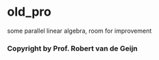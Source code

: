 # old_pro
some parallel linear algebra, room for improvement

### Copyright by Prof. Robert van de Geijn
